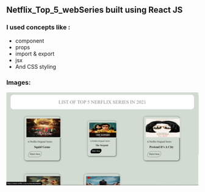 ## Netflix_Top_5_webSeries  built using React JS

### I used concepts like :
- component
- props 
- import & export 
- jsx 
- And CSS styling

### Images:
  ![Netflix_Top_5_webSeries](https://github.com/pattjoshi/Netflix_Top_5_webSeries/blob/master/nfRj.png )

